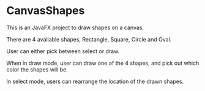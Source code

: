 # CanvasShapes

This is an JavaFX project to draw shapes on a canvas.

There are 4 avaliable shapes, Rectangle, Square, Circle and Oval.

User can either pick between select or draw.

When in draw mode, user can draw one of the 4 shapes, and pick out which color the shapes will be.

In select mode, users can rearrange the location of the drawn shapes. 

